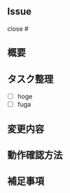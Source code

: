 <!-- あくまでテンプレートなので必ずしもすべての項目を埋めなくてよいです -->

## Issue

<!-- 対象のIssue -->
close #

## 概要

<!-- 変更の目的 -->

## タスク整理

<!-- 自分自身のタスク整理に使ってください。 -->

- [ ] hoge
- [ ] fuga

## 変更内容

<!-- ビューの変更がある場合はスクリーンショットを添付 -->

## 動作確認方法

<!-- 自分が動作確認を行った項目を記載 -->

## 補足事項

<!-- その他補足などあれば記載 -->
